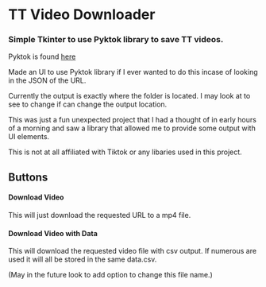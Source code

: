 # TT Video Downloader

### Simple Tkinter to use Pyktok library to save TT videos. 

Pyktok is found [here](https://github.com/dfreelon/pyktok)

Made an UI to use Pyktok library if I ever wanted to do this incase of looking in the JSON of the URL. 

Currently the output is exactly where the folder is located. I may look at to see to change if can change the output location. 


This was just a fun unexpected project that I had a thought of in early hours of a morning and saw a library that allowed me to provide some output with UI elements. 

This is not at all affiliated with Tiktok or any libaries used in this project. 

## Buttons

#### Download Video

This will just download the requested URL to a mp4 file.

#### Download Video with Data

This will download the requested video file with csv output. If numerous are used it will all be stored in the same data.csv.  

(May in the future look to add option to change this file name.)